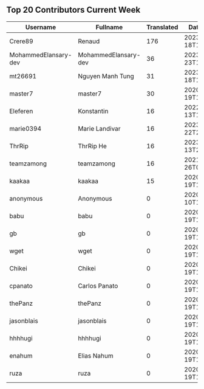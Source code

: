 ## Top 20 Contributors Current Week ##
|Username|Fullname|Translated|DateJoined|Language|
|--------|--------|----------|----------|-------|
|Crere89|Renaud|176|2023-09-18T15:47:28.|fr|
|MohammedElansary-dev|MohammedElansary-dev|36|2023-09-23T18:21:10.|ar|
|mt26691|Nguyen Manh Tung|31|2023-09-18T13:48:43.|vi|
|master7|master7|30|2020-06-19T18:20:39.|pl|
|Eleferen|Konstantin|16|2022-10-13T14:04:24Z|ru|
|marie0394|Marie Landivar|16|2023-09-22T21:40:14.|es|
|ThrRip|ThrRip He|16|2023-05-13T21:46:16.|zh_Hans|
|teamzamong|teamzamong|16|2021-03-26T01:41:07.|ko|
|kaakaa|kaakaa|15|2020-06-19T18:20:26Z|ja|
|anonymous|Anonymous|0|2020-06-10T18:34:14.||
|babu|babu|0|2020-06-19T18:18:37.||
|gb|gb|0|2020-06-19T18:18:43.||
|wget|wget|0|2020-06-19T18:18:50Z|fr|
|Chikei|Chikei|0|2020-06-19T18:18:51Z|zh_Hant|
|cpanato|Carlos Panato|0|2020-06-19T18:18:53Z||
|thePanz|thePanz|0|2020-06-19T18:18:53Z|it|
|jasonblais|jasonblais|0|2020-06-19T18:18:54Z||
|hhhhugi|hhhhugi|0|2020-06-19T18:18:56.||
|enahum|Elias  Nahum|0|2020-06-19T18:18:56Z|es|
|ruza|ruza|0|2020-06-19T18:18:57.||

